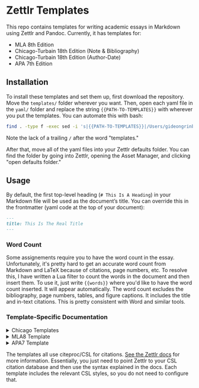 # Zettlr Templates

This repo contains templates for writing academic essays in Markdown using Zettlr and Pandoc. Currently, it has templates for:

- MLA 8th Edition
- Chicago-Turbain 18th Edition (Note & Bibliography)
- Chicago-Turbain 18th Edition (Author-Date)
- APA 7th Edition

## Installation

To install these templates and set them up, first download the repository. Move the `templates/` folder wherever you want. Then, open each yaml file in the `yaml/` folder and replace the string `{{PATH-TO-TEMPLATES}}` with wherever you put the templates.  You can automate this with bash:

```bash
find . -type f -exec sed -i 's|{{PATH-TO-TEMPLATES}}|/Users/gideongrinberg/Documents/templates|g' {} +
```

Note the lack of a trailing `/` after the word "templates."

After that, move all of the yaml files into your Zettlr defaults folder. You can find the folder by going into Zettlr, opening the Asset Manager, and clicking "open defaults folder." 

## Usage

By default, the first top-level heading (`# This Is A Heading`) in your Markdown file will be used as the document’s title. You can override this in the frontmatter (yaml code at the top of your document):

```markdown
--- 
title: This Is The Real Title
---
```

### Word Count

Some assignements require you to have the word count in the essay. Unfortunately, it's pretty hard to get an accurate word count from Markdown and LaTeX because of citations, page numbers, etc. To resolve this, I have written a Lua filter to count the words in the document and then insert them. To use it, just write `{{words}}` where you'd like to have the word count inserted. It will appear automatically. The word count excludes the bibliography, page numbers, tables, and figure captions. It includes the title and in-text citations. This is pretty consistent with Word and similar tools.

### Template-Specific Documentation

<details>
<summary>Chicago Templates</summary>

These templates offer the following variables:

- `title` (you can also set this by making a top-level heading)
- `author` (*default*: my name, but you can change this in the template)
- `date` (*default*: today's date)
</details>

<details>
<summary>MLA8 Template</summary>

This template offers the following variables:

- `title` (you can also set this by making a top-level heading)
- `author` (*default*: my name, but you can change this in the template)
- `date` (*default*: today's date)
- `professor`
- `course`
</details>

<details>
<summary>APA7 Template</summary>

This template offers the following variables:

- `title` (you can also set this by making a top-level heading)
- `author` (*default*: my name, but you can change this in the template)
- `duedate` (*default*: today's date)
- `professor`
- `course`
- `affiliation`

You can also add an abstract or list of keywords using the `abstract` and `keywords` variables.
</details>

The templates all use citeproc/CSL for citations. [See the Zettlr docs](https://docs.zettlr.com/en/reference/settings/#citations) for more information. Essentially, you just need to point Zettlr to your CSL citation database and then use the syntax explained in the docs. Each template includes the relevant CSL styles, so you do not need to configure that.